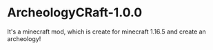 # ArcheologyCRaft-1.0.0
It's a minecraft mod, which is create for minecraft 1.16.5 and create an archeology! 
